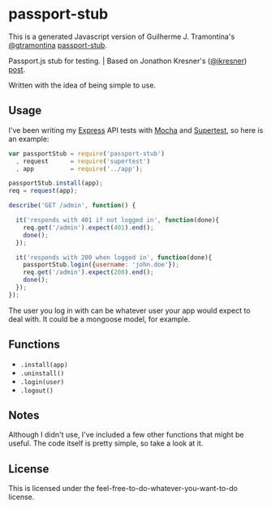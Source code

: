 # passport-stub

This is a generated Javascript version of Guilherme J. Tramontina's [@gtramontina](https://github.com/gtramontina) [passport-stub](https://github.com/gtramontina/passport-stub).

Passport.js stub for testing. | Based on Jonathon Kresner's ([@jkresner](https://github.com/jkresner)) [post](http://hackerpreneurialism.com/post/48344246498/node-js-testing-mocking-authenticated-passport-js).

Written with the idea of being simple to use.

## Usage
I've been writing my [Express](http://expressjs.com/) API tests with [Mocha](http://visionmedia.github.io/mocha/) and [Supertest](https://github.com/visionmedia/supertest), so here is an example:

```javascript
var passportStub = require('passport-stub')
  , request      = require('supertest')
  , app          = require('../app');

passportStub.install(app);
req = request(app);

describe('GET /admin', function() {

  it('responds with 401 if not logged in', function(done){
    req.get('/admin').expect(401).end();
    done();
  });

  it('responds with 200 when logged in', function(done){
    passportStub.login({username: 'john.doe'});
    req.get('/admin').expect(200).end();
    done();
  });
});
```
The user you log in with can be whatever user your app would expect to deal with. It could be a mongoose model, for example.

## Functions
 - `.install(app)`
 - `.uninstall()`
 - `.login(user)`
 - `.logout()`

## Notes
Although I didn't use, I've included a few other functions that might be useful. The code itself is pretty simple, so take a look at it.

## License
This is licensed under the feel-free-to-do-whatever-you-want-to-do license.
